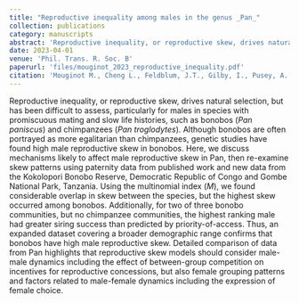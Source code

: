 ```yaml
---
title: "Reproductive inequality among males in the genus _Pan_"
collection: publications
category: manuscripts
abstract: 'Reproductive inequality, or reproductive skew, drives natural selection, but has been difficult to assess, particularly for males in species with promiscuous mating and slow life histories, such as bonobos (Pan paniscus) and chimpanzees (Pan troglodytes). Although bonobos are often portrayed as more egalitarian than chimpanzees, genetic studies have found high male reproductive skew in bonobos. Here, we discuss mechanisms likely to affect male reproductive skew in Pan, then re-examine skew patterns using paternity data from published work and new data from the Kokolopori Bonobo Reserve, Democratic Republic of Congo and Gombe National Park, Tanzania. Using the multinomial index (M), we found considerable overlap in skew between the species, but the highest skew occurred among bonobos. Additionally, for two of three bonobo communities, but no chimpanzee communities, the highest ranking male had greater siring success than predicted by priority-of-access. Thus, an expanded dataset covering a broader demographic range confirms that bonobos have high male reproductive skew. Detailed comparison of data from Pan highlights that reproductive skew models should consider male-male dynamics including the effect of between-group competition on incentives for reproductive concessions, but also female grouping patterns and factors related to male-female dynamics including the expression of female choice.'
date: 2023-04-01
venue: 'Phil. Trans. R. Soc. B'
paperurl: 'files/mouginot_2023_reproductive_inequality.pdf'
citation: 'Mouginot M., Cheng L., Feldblum, J.T., Gilby, I., Pusey, A., Städele V., Wroblewski, E., Wilson, M.L., Surbeck, M. (2023). Reproductive inequality among males in the genus Pan. Phil. Trans. R. Soc. B 378: 20220301.'
---
```


Reproductive inequality, or reproductive skew, drives natural selection, but has been difficult to assess, particularly for males in species with promiscuous mating and slow life histories, such as bonobos (_Pan paniscus_) and chimpanzees (_Pan troglodytes_). Although bonobos are often portrayed as more egalitarian than chimpanzees, genetic studies have found high male reproductive skew in bonobos. Here, we discuss mechanisms likely to affect male reproductive skew in Pan, then re-examine skew patterns using paternity data from published work and new data from the Kokolopori Bonobo Reserve, Democratic Republic of Congo and Gombe National Park, Tanzania. Using the multinomial index (_M_), we found considerable overlap in skew between the species, but the highest skew occurred among bonobos. Additionally, for two of three bonobo communities, but no chimpanzee communities, the highest ranking male had greater siring success than predicted by priority-of-access. Thus, an expanded dataset covering a broader demographic range confirms that bonobos have high male reproductive skew. Detailed comparison of data from Pan highlights that reproductive skew models should consider male-male dynamics including the effect of between-group competition on incentives for reproductive concessions, but also female grouping patterns and factors related to male-female dynamics including the expression of female choice.
